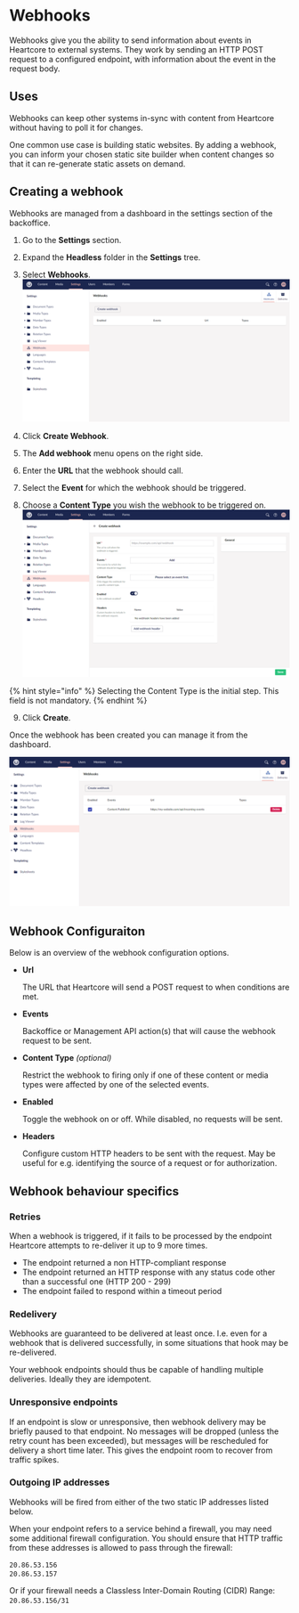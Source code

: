 # Webhooks

Webhooks give you the ability to send information about events in Heartcore to external systems. They work by sending an HTTP POST request to a configured endpoint, with information about the event in the request body.

## Uses

Webhooks can keep other systems in-sync with content from Heartcore without having to poll it for changes.

One common use case is building static websites. By adding a webhook, you can inform your chosen static site builder when content changes so that it can re-generate static assets on demand.

## Creating a webhook

Webhooks are managed from a dashboard in the settings section of the backoffice.

1. Go to the **Settings** section.
2. Expand the **Headless** folder in the **Settings** tree.
3. Select **Webhooks**.
  ![Webhooks dashboard](images/webhooks-dashboard.png)
4. Click **Create Webhook**.
5. The **Add webhook** menu opens on the right side.

6. Enter the **URL** that the webhook should call.
7. Select the **Event** for which the webhook should be triggered.
8. Choose a **Content Type** you wish the webhook to be triggered on.
  ![Create webhook screen](images/webhooks-add.png)

  {% hint style="info" %}
  Selecting the Content Type is the initial step. This field is not mandatory.
  {% endhint %}

9. Click **Create**.

Once the webhook has been created you can manage it from the dashboard. 

![Manage your created webhooks](images/webhooks-manage.png)

## Webhook Configuraiton

Below is an overview of the webhook configuration options.

* **Url**

  The URL that Heartcore will send a POST request to when conditions are met.

* **Events**

  Backoffice or Management API action(s) that will cause the webhook request to be sent.

* **Content Type** _(optional)_

  Restrict the webhook to firing only if one of these content or media types were affected by one of the selected events.

* **Enabled**

  Toggle the webhook on or off. While disabled, no requests will be sent.

* **Headers**

  Configure custom HTTP headers to be sent with the request. May be useful for e.g. identifying the source of a request or for authorization.


## Webhook behaviour specifics

### Retries

When a webhook is triggered, if it fails to be processed by the endpoint Heartcore attempts to re-deliver it up to 9 more times. 

* The endpoint returned a non HTTP-compliant response
* The endpoint returned an HTTP response with any status code other than a successful one (HTTP 200 - 299)
* The endpoint failed to respond within a timeout period

### Redelivery

Webhooks are guaranteed to be delivered at least once. I.e. even for a webhook that is delivered successfully, in some situations that hook may be re-delivered.

Your webhook endpoints should thus be capable of handling multiple deliveries. Ideally they are idempotent.

### Unresponsive endpoints

If an endpoint is slow or unresponsive, then webhook delivery may be briefly paused to that endpoint. No messages will be dropped (unless the retry count has been exceeded), but messages will be rescheduled for delivery a short time later. This gives the endpoint room to recover from traffic spikes.

### Outgoing IP addresses

Webhooks will be fired from either of the two static IP addresses listed below.

When your endpoint refers to a service behind a firewall, you may need some additional firewall configuration. You should ensure that HTTP traffic from these addresses is allowed to pass through the firewall:

```
20.86.53.156
20.86.53.157
```

Or if your firewall needs a Classless Inter-Domain Routing (CIDR) Range: `20.86.53.156/31`

